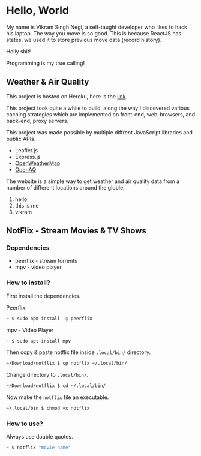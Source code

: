 # Hello, World
 
My name is Vikram Singh Negi, a self-taught developer who likes to hack his laptop. The way you move is so good. This is because ReactJS has states, we used it to store previous move data (record history).

Holly shit!

Programming is my true calling!

## Weather & Air Quality

This project is hosted on Heroku, here is the [link](https://weather-and-air-quality.herokuapp.com/).

This project took quite a while to build, along the way I discovered various caching strategies which are implemented on front-end, web-browsers, and back-end, proxy servers.

This project was made possible by multiple diffrent JavaScript libraries and public APIs.
* Leaflet.js
* Express.js
* [OpenWeatherMap](https://openweathermap.org/)
* [OpenAQ](https://openaq.org/)

The website is a simple way to get weather and air quality data from a number of different locations around the globle.

1. hello
2. this is me
3. vikram

## NotFlix - Stream Movies & TV Shows

### Dependencies
* peerflix - stream torrents
* mpv - video player

### How to install?
First install the dependencies.

Peerflix
```bash
~ $ sudo npm install -g peerflix
```

mpv - Video Player
```bash
~ $ sudo apt install mpv
```

Then copy & paste notflix file inside `.local/bin/` directory.
```bash
~/Download/notflix $ cp notflix ~/.local/bin/
```

Change directory to `.local/bin/`.
```bash
~/Download/notflix $ cd ~/.local/bin/
```

Now make the `notflix` file an executable.
```bash
~/.local/bin $ chmod +x notflix
```

### How to use?
Always use double quotes.
```bash
~ $ notflix "movie name"
```